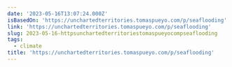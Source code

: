 ```yaml
---
date: '2023-05-16T13:07:24.000Z'
isBasedOn: 'https://unchartedterritories.tomaspueyo.com/p/seaflooding'
link: 'https://unchartedterritories.tomaspueyo.com/p/seaflooding'
slug: 2023-05-16-httpsunchartedterritoriestomaspueyocompseaflooding
tags:
  - climate
title: 'https://unchartedterritories.tomaspueyo.com/p/seaflooding'
---
```


